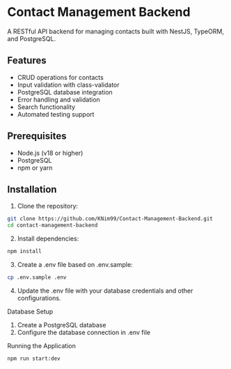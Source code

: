 # Contact Management Backend

A RESTful API backend for managing contacts built with NestJS, TypeORM, and PostgreSQL.

## Features

- CRUD operations for contacts
- Input validation with class-validator
- PostgreSQL database integration
- Error handling and validation
- Search functionality
- Automated testing support

## Prerequisites

- Node.js (v18 or higher)
- PostgreSQL
- npm or yarn

## Installation

1. Clone the repository:
```bash
git clone https://github.com/KNim99/Contact-Management-Backend.git
cd contact-management-backend
```

2. Install dependencies:
```bash
npm install
```

3. Create a .env file based on .env.sample:
```bash
cp .env.sample .env
```

4. Update the .env file with your database credentials and other configurations.

Database Setup

1. Create a PostgreSQL database
2. Configure the database connection in .env file


Running the Application
```bash
npm run start:dev
```